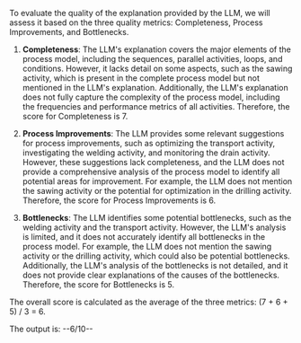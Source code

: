 To evaluate the quality of the explanation provided by the LLM, we will assess it based on the three quality metrics: Completeness, Process Improvements, and Bottlenecks.

1. **Completeness**: The LLM's explanation covers the major elements of the process model, including the sequences, parallel activities, loops, and conditions. However, it lacks detail on some aspects, such as the sawing activity, which is present in the complete process model but not mentioned in the LLM's explanation. Additionally, the LLM's explanation does not fully capture the complexity of the process model, including the frequencies and performance metrics of all activities. Therefore, the score for Completeness is 7.

2. **Process Improvements**: The LLM provides some relevant suggestions for process improvements, such as optimizing the transport activity, investigating the welding activity, and monitoring the drain activity. However, these suggestions lack completeness, and the LLM does not provide a comprehensive analysis of the process model to identify all potential areas for improvement. For example, the LLM does not mention the sawing activity or the potential for optimization in the drilling activity. Therefore, the score for Process Improvements is 6.

3. **Bottlenecks**: The LLM identifies some potential bottlenecks, such as the welding activity and the transport activity. However, the LLM's analysis is limited, and it does not accurately identify all bottlenecks in the process model. For example, the LLM does not mention the sawing activity or the drilling activity, which could also be potential bottlenecks. Additionally, the LLM's analysis of the bottlenecks is not detailed, and it does not provide clear explanations of the causes of the bottlenecks. Therefore, the score for Bottlenecks is 5.

The overall score is calculated as the average of the three metrics: (7 + 6 + 5) / 3 = 6.

The output is: 
--6/10--